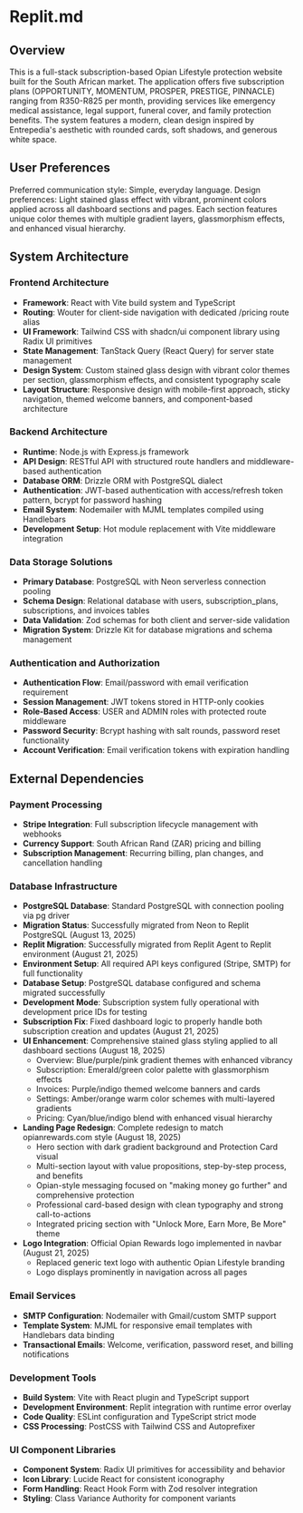 # Replit.md

## Overview

This is a full-stack subscription-based Opian Lifestyle protection website built for the South African market. The application offers five subscription plans (OPPORTUNITY, MOMENTUM, PROSPER, PRESTIGE, PINNACLE) ranging from R350-R825 per month, providing services like emergency medical assistance, legal support, funeral cover, and family protection benefits. The system features a modern, clean design inspired by Entrepedia's aesthetic with rounded cards, soft shadows, and generous white space.

## User Preferences

Preferred communication style: Simple, everyday language.
Design preferences: Light stained glass effect with vibrant, prominent colors applied across all dashboard sections and pages. Each section features unique color themes with multiple gradient layers, glassmorphism effects, and enhanced visual hierarchy.

## System Architecture

### Frontend Architecture
- **Framework**: React with Vite build system and TypeScript
- **Routing**: Wouter for client-side navigation with dedicated /pricing route alias
- **UI Framework**: Tailwind CSS with shadcn/ui component library using Radix UI primitives
- **State Management**: TanStack Query (React Query) for server state management
- **Design System**: Custom stained glass design with vibrant color themes per section, glassmorphism effects, and consistent typography scale
- **Layout Structure**: Responsive design with mobile-first approach, sticky navigation, themed welcome banners, and component-based architecture

### Backend Architecture
- **Runtime**: Node.js with Express.js framework
- **API Design**: RESTful API with structured route handlers and middleware-based authentication
- **Database ORM**: Drizzle ORM with PostgreSQL dialect
- **Authentication**: JWT-based authentication with access/refresh token pattern, bcrypt for password hashing
- **Email System**: Nodemailer with MJML templates compiled using Handlebars
- **Development Setup**: Hot module replacement with Vite middleware integration

### Data Storage Solutions
- **Primary Database**: PostgreSQL with Neon serverless connection pooling
- **Schema Design**: Relational database with users, subscription_plans, subscriptions, and invoices tables
- **Data Validation**: Zod schemas for both client and server-side validation
- **Migration System**: Drizzle Kit for database migrations and schema management

### Authentication and Authorization
- **Authentication Flow**: Email/password with email verification requirement
- **Session Management**: JWT tokens stored in HTTP-only cookies
- **Role-Based Access**: USER and ADMIN roles with protected route middleware
- **Password Security**: Bcrypt hashing with salt rounds, password reset functionality
- **Account Verification**: Email verification tokens with expiration handling

## External Dependencies

### Payment Processing
- **Stripe Integration**: Full subscription lifecycle management with webhooks
- **Currency Support**: South African Rand (ZAR) pricing and billing
- **Subscription Management**: Recurring billing, plan changes, and cancellation handling

### Database Infrastructure
- **PostgreSQL Database**: Standard PostgreSQL with connection pooling via pg driver
- **Migration Status**: Successfully migrated from Neon to Replit PostgreSQL (August 13, 2025)
- **Replit Migration**: Successfully migrated from Replit Agent to Replit environment (August 21, 2025)
- **Environment Setup**: All required API keys configured (Stripe, SMTP) for full functionality
- **Database Setup**: PostgreSQL database configured and schema migrated successfully
- **Development Mode**: Subscription system fully operational with development price IDs for testing
- **Subscription Fix**: Fixed dashboard logic to properly handle both subscription creation and updates (August 21, 2025)
- **UI Enhancement**: Comprehensive stained glass styling applied to all dashboard sections (August 18, 2025)
  - Overview: Blue/purple/pink gradient themes with enhanced vibrancy
  - Subscription: Emerald/green color palette with glassmorphism effects
  - Invoices: Purple/indigo themed welcome banners and cards
  - Settings: Amber/orange warm color schemes with multi-layered gradients
  - Pricing: Cyan/blue/indigo blend with enhanced visual hierarchy
- **Landing Page Redesign**: Complete redesign to match opianrewards.com style (August 18, 2025)
  - Hero section with dark gradient background and Protection Card visual
  - Multi-section layout with value propositions, step-by-step process, and benefits
  - Opian-style messaging focused on "making money go further" and comprehensive protection
  - Professional card-based design with clean typography and strong call-to-actions
  - Integrated pricing section with "Unlock More, Earn More, Be More" theme
- **Logo Integration**: Official Opian Rewards logo implemented in navbar (August 21, 2025)
  - Replaced generic text logo with authentic Opian Lifestyle branding
  - Logo displays prominently in navigation across all pages

### Email Services
- **SMTP Configuration**: Nodemailer with Gmail/custom SMTP support
- **Template System**: MJML for responsive email templates with Handlebars data binding
- **Transactional Emails**: Welcome, verification, password reset, and billing notifications

### Development Tools
- **Build System**: Vite with React plugin and TypeScript support
- **Development Environment**: Replit integration with runtime error overlay
- **Code Quality**: ESLint configuration and TypeScript strict mode
- **CSS Processing**: PostCSS with Tailwind CSS and Autoprefixer

### UI Component Libraries
- **Component System**: Radix UI primitives for accessibility and behavior
- **Icon Library**: Lucide React for consistent iconography
- **Form Handling**: React Hook Form with Zod resolver integration
- **Styling**: Class Variance Authority for component variants